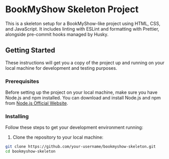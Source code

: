 # BookMyShow Skeleton Project

This is a skeleton setup for a BookMyShow-like project using HTML, CSS, and JavaScript. It includes linting with ESLint and formatting with Prettier, alongside pre-commit hooks managed by Husky.

## Getting Started

These instructions will get you a copy of the project up and running on your local machine for development and testing purposes.

### Prerequisites

Before setting up the project on your local machine, make sure you have Node.js and npm installed. You can download and install Node.js and npm from [Node.js Official Website](https://nodejs.org/).

### Installing

Follow these steps to get your development environment running:

1. Clone the repository to your local machine:

```bash
git clone https://github.com/your-username/bookmyshow-skeleton.git
cd bookmyshow-skeleton
